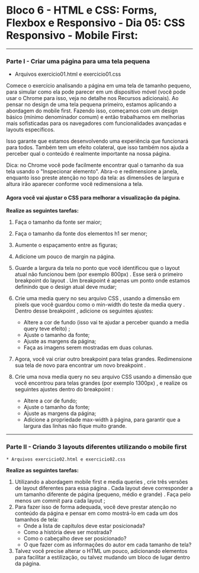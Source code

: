 # Bloco 6 - HTML e CSS: Forms, Flexbox e Responsivo - Dia 05: CSS Responsivo - Mobile First:

______

### Parte I - Criar uma página para uma tela pequena

* Arquivos exercicio01.html e exercicio01.css

Comece o exercício analisando a página em uma tela de tamanho pequeno, para simular como ela pode parecer em um dispositivo móvel (você pode usar o Chrome para isso, veja no detalhe nos Recursos adicionais).
Ao pensar no design de uma tela pequena primeiro, estamos aplicando a abordagem do mobile first. Fazendo isso, começamos com um design básico (mínimo denominador comum) e então trabalhamos em melhorias mais sofisticadas para os navegadores com funcionalidades avançadas e layouts específicos.

Isso garante que estamos desenvolvendo uma experiência que funcionará para todos. Também tem um efeito colateral, que isso também nos ajuda a perceber qual o conteúdo é realmente importante na nossa página.

Dica: no Chrome você pode facilmente encontrar qual o tamanho da sua tela usando o "Inspecionar elemento". Abra-o e redimensione a janela, enquanto isso preste atenção no topo da tela: as dimensões de largura e altura irão aparecer conforme você redimensiona a tela.

#### Agora você vai ajustar o CSS para melhorar a visualização da página.
**Realize as seguintes tarefas:**
1. Faça o tamanho da fonte ser maior;

2. Faça o tamanho da fonte dos elementos h1 ser menor;

3. Aumente o espaçamento entre as figuras;

4. Adicione um pouco de margin na página.

5. Guarde a largura da tela no ponto que você identificou que o layout atual não funcionou bem (por exemplo 800px) . Esse será o primeiro breakpoint do layout . Um breakpoint é apenas um ponto onde estamos definindo que o design atual deve mudar;

6. Crie uma media query no seu arquivo CSS , usando a dimensão em pixels que você guardou como o min-width do teste da media query . Dentro desse breakpoint , adicione os seguintes ajustes:
    * Altere a cor de fundo (isso vai te ajudar a perceber quando a media query teve efeito) ;
    * Ajuste o tamanho da fonte;
    * Ajuste as margens da página;
    * Faça as imagens serem mostradas em duas colunas.
7. Agora, você vai criar outro breakpoint para telas grandes. Redimensione sua tela de novo para encontrar um novo breakpoint .
8. Crie uma nova media query no seu arquivo CSS usando a dimensão que você encontrou para telas grandes (por exemplo 1300px) , e realize os seguintes ajustes dentro do breakpoint :
    * Altere a cor de fundo;
    * Ajuste o tamanho da fonte;
    * Ajuste as margens da página;
    * Adicione a propriedade max-width à página, para garantir que a largura das linhas não fique muito grande.

______

### Parte II - Criando 3 layouts diferentes utilizando o mobile first

    * Arquivos exercicio02.html e exercicio02.css

**Realize as seguintes tarefas:**

1. Utilizando a abordagem mobile first e media queries , crie três versões de layout diferentes para essa página . Cada layout deve corresponder a um tamanho diferente de página (pequeno, médio e grande) . Faça pelo menos um commit para cada layout ;
2. Para fazer isso de forma adequada, você deve prestar atenção no conteúdo da página e pensar em como mostrá-lo em cada um dos tamanhos de tela:
    * Onde a lista de capítulos deve estar posicionada?
    * Como a história deve ser mostrada?
    * Como o cabeçalho deve ser posicionado?
    * O que fazer com as informações do autor em cada tamanho de tela?
3. Talvez você precise alterar o HTML um pouco, adicionando elementos para facilitar a estilização, ou talvez mudando um bloco de lugar dentro da página.
